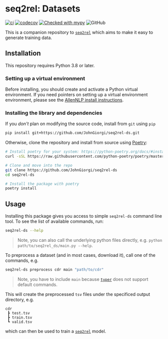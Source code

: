 # seq2rel: Datasets

[![ci](https://github.com/JohnGiorgi/seq2rel-ds/actions/workflows/ci.yml/badge.svg?branch=main)](https://github.com/JohnGiorgi/seq2rel-ds/actions/workflows/ci.yml)
[![codecov](https://codecov.io/gh/JohnGiorgi/seq2rel-ds/branch/main/graph/badge.svg?token=69PIN7H6UW)](https://codecov.io/gh/JohnGiorgi/seq2rel-ds)
[![Checked with mypy](http://www.mypy-lang.org/static/mypy_badge.svg)](http://mypy-lang.org/)
![GitHub](https://img.shields.io/github/license/JohnGiorgi/seq2rel?color=blue)

This is a companion repository to [`seq2rel`](https://github.com/JohnGiorgi/seq2rel) which aims to make it easy to generate training data.

## Installation

This repository requires Python 3.8 or later.

### Setting up a virtual environment

Before installing, you should create and activate a Python virtual environment. If you need pointers on setting up a virtual environment environment, please see the [AllenNLP install instructions](https://github.com/allenai/allennlp#installing-via-pip).

### Installing the library and dependencies

If you _don't_ plan on modifying the source code, install from `git` using `pip`

```bash
pip install git+https://github.com/JohnGiorgi/seq2rel-ds.git
```

Otherwise, clone the repository and install from source using [Poetry](https://python-poetry.org/):

```bash
# Install poetry for your system: https://python-poetry.org/docs/#installation
curl -sSL https://raw.githubusercontent.com/python-poetry/poetry/master/get-poetry.py | python

# Clone and move into the repo
git clone https://github.com/JohnGiorgi/seq2rel-ds
cd seq2rel-ds

# Install the package with poetry
poetry install
```

## Usage

Installing this package gives you access to simple `seq2rel-ds` command line tool. To see the list of available commands, run:

```bash
seq2rel-ds --help
```

> Note, you can also call the underlying python files directly, e.g. `python path/to/seq2rel_ds/main.py --help`.

To preprocess a dataset (and in most cases, download it), call one of the commands, e.g.

```bash
seq2rel-ds preprocess cdr main "path/to/cdr"
```

> Note, you have to include `main` because [`typer`](https://typer.tiangolo.com/) does not support default commands.

This will create the preprocessed `tsv` files under the specificed output directory, e.g.

```
cdr
 ┣ test.tsv
 ┣ train.tsv
 ┗ valid.tsv
```

which can then be used to train a [`seq2rel`](https://github.com/JohnGiorgi/seq2rel) model.
